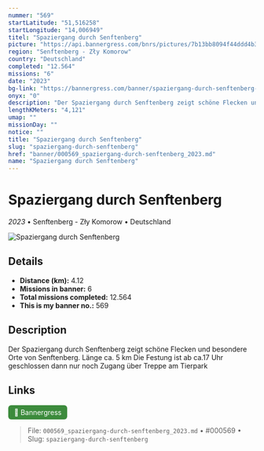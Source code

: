 ```yaml
---
nummer: "569"
startLatitude: "51,516258"
startLongitude: "14,006949"
titel: "Spaziergang durch Senftenberg"
picture: "https://api.bannergress.com/bnrs/pictures/7b13bb8094f44ddd4b30776d91c0caaf"
region: "Senftenberg - Zły Komorow"
country: "Deutschland"
completed: "12.564"
missions: "6"
date: "2023"
bg-link: "https://bannergress.com/banner/spaziergang-durch-senftenberg-02a3"
onyx: "0"
description: "Der Spaziergang durch Senftenberg zeigt schöne Flecken und besondere Orte von Senftenberg. \nLänge ca. 5 km \nDie Festung ist ab ca.17 Uhr geschlossen dann nur noch  Zugang über Treppe am Tierpark"
lengthKMeters: "4,121"
umap: ""
missionDay: ""
notice: ""
title: "Spaziergang durch Senftenberg"
slug: "spaziergang-durch-senftenberg"
href: "banner/000569_spaziergang-durch-senftenberg_2023.md"
name: "Spaziergang durch Senftenberg"
---
```

# Spaziergang durch Senftenberg

*2023* • Senftenberg - Zły Komorow • Deutschland

![Spaziergang durch Senftenberg](https://api.bannergress.com/bnrs/pictures/7b13bb8094f44ddd4b30776d91c0caaf)



## Details
- **Distance (km):** 4.12
- **Missions in banner:** 6
- **Total missions completed:** 12.564
- **This is my banner no.:** 569



## Description
Der Spaziergang durch Senftenberg zeigt schöne Flecken und besondere Orte von Senftenberg. 
Länge ca. 5 km 
Die Festung ist ab ca.17 Uhr geschlossen dann nur noch  Zugang über Treppe am Tierpark



## Links
<a href="https://bannergress.com/banner/spaziergang-durch-senftenberg-02a3" target="_blank" style="display:inline-block;margin-right:8px;padding:6px 12px;background:#3c8b3c;color:#fff;text-decoration:none;border-radius:6px;">🔗 Bannergress</a>



> File: `000569_spaziergang-durch-senftenberg_2023.md`
> • #000569
> • Slug: `spaziergang-durch-senftenberg`
